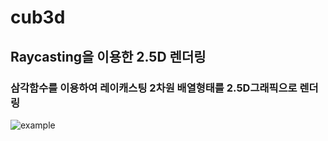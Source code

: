 # cub3d
## Raycasting을 이용한 2.5D 렌더링  
### 삼각함수를 이용하여 레이캐스팅 2차원 배열형태를 2.5D그래픽으로 렌더링
![example](https://camo.githubusercontent.com/afc4e690f505c950cf294b8315070256d817a8192520b54e26996038eb885e33/68747470733a2f2f692e696d6775722e636f6d2f566631484c52452e706e67)

